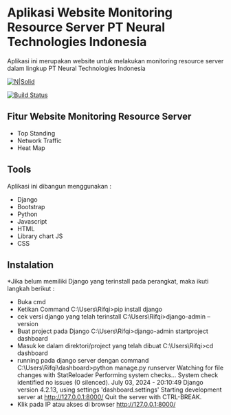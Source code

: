# Aplikasi Website Monitoring Resource Server PT Neural Technologies Indonesia
Aplikasi ini merupakan website untuk melakukan monitoring resource server dalam lingkup PT Neural Technologies Indonesia

[![N|Solid](https://cldup.com/dTxpPi9lDf.thumb.png)](https://nodesource.com/products/nsolid)

[![Build Status](https://travis-ci.org/joemccann/dillinger.svg?branch=master)](https://travis-ci.org/joemccann/dillinger)

## Fitur Website Monitoring Resource Server
- Top Standing
- Network Traffic
- Heat Map

## Tools
Aplikasi ini dibangun menggunakan :
- Django
- Bootstrap
- Python
- Javascript
- HTML
- Library chart JS
- CSS

## Instalation
 *Jika belum memiliki Django yang terinstall pada perangkat, maka ikuti langkah berikut :
 - Buka cmd
 - Ketikan Command
 C:\Users\Rifqi>pip install django
 - cek versi django yang telah terinstall
 C:\Users\Rifqi>django-admin –version
 - Buat project pada Django
  C:\Users\Rifqi>django-admin startproject dashboard
 - Masuk ke dalam direktori/project yang telah dibuat
 C:\Users\Rifqi>cd dashboard
 - running pada django server dengan command
 C:\Users\Rifqi\dashboard>python manage.py runserver
 Watching for file changes with StatReloader
 Performing system checks...
 System check identified no issues (0 silenced).
 July 03, 2024 - 20:10:49
 Django version 4.2.13, using settings 'dashboard.settings'
 Starting development server at http://127.0.0.1:8000/
 Quit the server with CTRL-BREAK.
 - Klik pada IP atau akses di browser http://127.0.0.1:8000/
